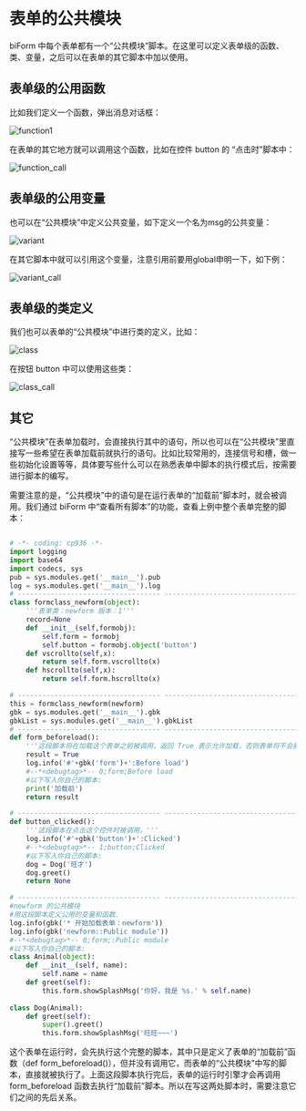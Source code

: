 # 表单的公共模块

biForm 中每个表单都有一个“公共模块”脚本。在这里可以定义表单级的函数、类、变量，之后可以在表单的其它脚本中加以使用。

## 表单级的公用函数

比如我们定义一个函数，弹出消息对话框：

![function1](1-1-01.png)

在表单的其它地方就可以调用这个函数，比如在控件 button 的 “点击时”脚本中：

![function_call](1-1-02.png)

## 表单级的公用变量

也可以在“公共模块”中定义公共变量，如下定义一个名为msg的公共变量：

![variant](1-1-03.png)

在其它脚本中就可以引用这个变量，注意引用前要用global申明一下，如下例：

![variant_call](1-1-04.png)

## 表单级的类定义

我们也可以表单的“公共模块”中进行类的定义，比如：

![class](1-1-05.png)

在按钮 button 中可以使用这些类：

![class_call](1-1-06.png)

## 其它

“公共模块”在表单加载时，会直接执行其中的语句，所以也可以在“公共模块”里直接写一些希望在表单加载前就执行的语句。比如比较常用的，连接信号和槽，做一些初始化设置等等，具体要写些什么可以在熟悉表单中脚本的执行模式后，按需要进行脚本的编写。

需要注意的是，“公共模块”中的语句是在运行表单的“加载前”脚本时，就会被调用。我们通过 biForm 中“查看所有脚本”的功能，查看上例中整个表单完整的脚本：

``` python 

# -*- coding: cp936 -*-
import logging
import base64
import codecs, sys
pub = sys.modules.get('__main__').pub
log = sys.modules.get('__main__').log
# ----------------------------------- -----------------------------------
class formclass_newform(object):
	'''表单类：newform 版本：1'''
	record=None
	def __init__(self,formobj):
		self.form = formobj
		self.button = formobj.object('button')
	def vscrollto(self,x):
		return self.form.vscrollto(x)
	def hscrollto(self,x):
		return self.form.hscrollto(x)

# ----------------------------------- -----------------------------------
this = formclass_newform(newform)
gbk = sys.modules.get('__main__').gbk
gbkList = sys.modules.get('__main__').gbkList
# ----------------------------------- -----------------------------------
def form_beforeload():
	'''这段脚本将在加载这个表单之前被调用。返回 True 表示允许加载，否则表单将不会被加载。'''
	result = True
	log.info('#'+gbk('form')+':Before load')
	#--*<debugtag>*-- 0;form;Before load
	#以下写入你自己的脚本:
	print('加载前')
	return result

# ----------------------------------- -----------------------------------
def button_clicked():
	'''这段脚本在点击这个控件时被调用。'''
	log.info('#'+gbk('button')+':Clicked')
	#--*<debugtag>*-- 1;button;Clicked
	#以下写入你自己的脚本:
	dog = Dog('旺才')
	dog.greet()
	return None

# ----------------------------------- -----------------------------------
#newform 的公共模块
#用这段脚本定义公用的变量和函数.
log.info(gbk('* 开始加载表单：newform'))
log.info(gbk('newform::Public module'))
#--*<debugtag>*-- 0;form;:Public module
#以下写入你自己的脚本:
class Animal(object):
    def __init__(self, name):
        self.name = name
    def greet(self):
        this.form.showSplashMsg('你好，我是 %s.' % self.name)
 
class Dog(Animal):
    def greet(self):
        super().greet()
        this.form.showSplashMsg('旺旺~~~')

```

这个表单在运行时，会先执行这个完整的脚本，其中只是定义了表单的“加载前”函数（def form_beforeload()），但并没有调用它，而表单的“公共模块”中写的脚本，直接就被执行了。上面这段脚本执行完后，表单的运行时引擎才会再调用 form_beforeload 函数去执行“加载前”脚本。所以在写这两处脚本时，需要注意它们之间的先后关系。



